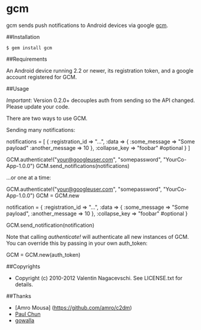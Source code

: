 # gcm

gcm sends push notifications to Android devices via google [gcm](http://developer.android.com/guide/google/gcm/gcm.html).

##Installation

    $ gem install gcm
    
##Requirements

An Android device running 2.2 or newer, its registration token, and a google account registered for GCM.

##Usage

*Important*: Version 0.2.0+ decouples auth from sending so the API changed. Please update your code.

There are two ways to use GCM.

Sending many notifications:

  notifications = [
    {
      :registration_id => "...", 
      :data => {
        :some_message => "Some payload"
        :another_message => 10
      },
      :collapse_key => "foobar" #optional
    }
  ]
  
  GCM.authenticate!("your@googleuser.com", "somepassword", "YourCo-App-1.0.0")
  GCM.send_notifications(notifications)

...or one at a time:

  GCM.authenticate!("your@googleuser.com", "somepassword", "YourCo-App-1.0.0")
  GCM = GCM.new

  notification = {
    :registration_id => "...", 
    :data => {
      :some_message => "Some payload",
      :another_message => 10
    },
    :collapse_key => "foobar" #optional
  }

  GCM.send_notification(notification)

Note that calling *authenticate!* will authenticate all new instances of GCM. You can override this by passing in your own auth_token:

  GCM = GCM.new(auth_token)

##Copyrights

* Copyright (c) 2010-2012 Valentin Nagacevschi. See LICENSE.txt for details.

##Thanks
* [Amro Mousa] (https://github.com/amro/c2dm)
* [Paul Chun](https://github.com/sixofhearts)
* [gowalla](https://github.com/gowalla)

